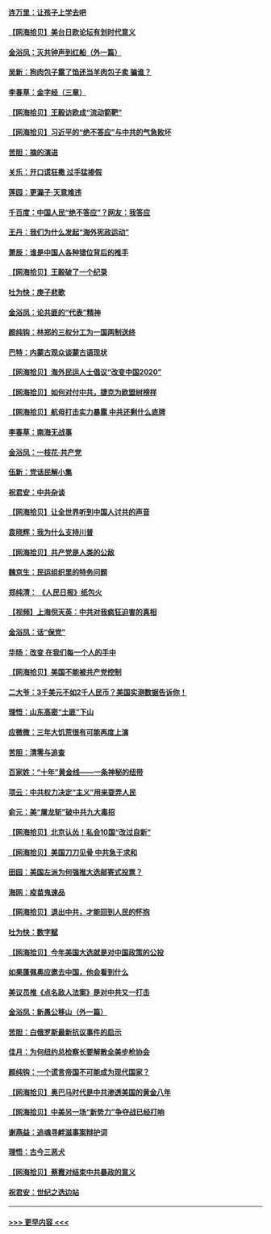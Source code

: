 #### [连万里：让孩子上学去吧](../pages/nsc993/n12385309.md?t=09080502) 
#### [【网海拾贝】美台日欧论坛有划时代意义](../pages/nsc993/n12385232.md?t=09080502) 
#### [金浴凤：灭共钟声到红船（外一篇）](../pages/nsc993/n12385154.md?t=09080502) 
#### [吴新：狗肉包子露了馅还当羊肉包子卖 骗谁？](../pages/nsc993/n12385133.md?t=09080502) 
#### [李春草：金字经（三章）](../pages/nsc993/n12383691.md?t=09080502) 
#### [【网海拾贝】王毅访欧成“流动箭靶”](../pages/nsc993/n12383338.md?t=09080502) 
#### [【网海拾贝】习近平的“绝不答应”与中共的气急败坏](../pages/nsc993/n12382819.md?t=09080502) 
#### [苦胆：摘的演进](../pages/nsc993/n12382619.md?t=09080502) 
#### [关乐：开口谎狂撒 过手猛掺假](../pages/nsc993/n12382604.md?t=09080502) 
#### [莲园：更漏子‧天意难违](../pages/nsc993/n12382598.md?t=09080502) 
#### [千百度：中国人民“绝不答应”？网友：我答应](../pages/nsc993/n12382024.md?t=09080502) 
#### [王丹：我们为什么发起“海外宪政运动”](../pages/nsc993/n12380286.md?t=09080502) 
#### [萧辰：谁是中国人各种错位背后的推手](../pages/nsc993/n12379800.md?t=09080502) 
#### [【网海拾贝】王毅破了一个纪录](../pages/nsc993/n12379251.md?t=09080502) 
#### [吐为快：庚子悲歌](../pages/nsc993/n12378821.md?t=09080502) 
#### [金浴凤：论共匪的“代表”精神](../pages/nsc993/n12377546.md?t=09080502) 
#### [颜纯钩：林郑的三权分工为一国两制送终](../pages/nsc993/n12377306.md?t=09080502) 
#### [巴特：内蒙古观众谈蒙古语现状](../pages/nsc993/n12376923.md?t=09080502) 
#### [【网海拾贝】海外民运人士倡议“改变中国2020”](../pages/nsc993/n12376682.md?t=09080502) 
#### [【网海拾贝】如何对付中共，捷克为欧盟树榜样](../pages/nsc993/n12374209.md?t=09080502) 
#### [【网海拾贝】航母打击实力暴露 中共还剩什么底牌](../pages/nsc993/n12371825.md?t=09080502) 
#### [李春草：南海无战事](../pages/nsc993/n12371159.md?t=09080502) 
#### [金浴凤：一枝花·共产党](../pages/nsc993/n12368757.md?t=09080502) 
#### [伍新：党话民解小集](../pages/nsc993/n12366907.md?t=09080502) 
#### [祝君安：中共杂谈](../pages/nsc993/n12366076.md?t=09080502) 
#### [【网海拾贝】让全世界听到中国人讨共的声音](../pages/nsc993/n12365569.md?t=09080502) 
#### [袁晓辉：我为什么支持川普](../pages/nsc993/n12362670.md?t=09080502) 
#### [【网海拾贝】共产党是人类的公敌](../pages/nsc993/n12363182.md?t=09080502) 
#### [魏京生：民运组织里的特务问题](../pages/nsc993/n12363010.md?t=09080502) 
#### [郑纯清： 《人民日报》纸包火](../pages/nsc993/n12362706.md?t=09080502) 
#### [【视频】上海倪天英：中共对我疯狂迫害的真相](../pages/nsc993/n12356341.md?t=09080502) 
#### [金浴凤：话“保党”](../pages/nsc993/n12361867.md?t=09080502) 
#### [华旸：改变 在我们每一个人的手中](../pages/nsc993/n12361774.md?t=09080502) 
#### [【网海拾贝】美国不能被共产党控制](../pages/nsc993/n12360271.md?t=09080502) 
#### [二大爷：3千美元不如2千人民币？美国实测数据告诉你！](../pages/nsc993/n12358563.md?t=09080502) 
#### [理悟：山东高密“土匪”下山](../pages/nsc993/n12358535.md?t=09080502) 
#### [应微微：三年大饥荒很有可能再度上演](../pages/nsc993/n12358523.md?t=09080502) 
#### [苦胆：清零与追查](../pages/nsc993/n12358501.md?t=09080502) 
#### [百家姓：“十年”黄金线——一条神秘的纽带](../pages/nsc993/n12358319.md?t=09080502) 
#### [项云：中共权力决定“主义”用来耍弄人民](../pages/nsc993/n12358172.md?t=09080502) 
#### [俞元：美“屠龙斩”破中共九大毒招](../pages/nsc993/n12357822.md?t=09080502) 
#### [【网海拾贝】北京认怂！私会10国“改过自新”](../pages/nsc993/n12357784.md?t=09080502) 
#### [【网海拾贝】美国刀刀见骨 中共急于求和](../pages/nsc993/n12355511.md?t=09080502) 
#### [田园：美国左派为何强推大选邮寄式投票？](../pages/nsc993/n12352963.md?t=09080502) 
#### [海网：疫苗鬼速品](../pages/nsc993/n12354438.md?t=09080502) 
#### [【网海拾贝】退出中共，才能回到人民的怀抱](../pages/nsc993/n12352634.md?t=09080502) 
#### [吐为快：数字赋](../pages/nsc993/n12352317.md?t=09080502) 
#### [【网海拾贝】今年美国大选就是对中国政策的公投](../pages/nsc993/n12350973.md?t=09080502) 
#### [如果蓬佩奥应邀去中国，他会看到什么](../pages/nsc993/n12350945.md?t=09080502) 
#### [美议员推《点名敌人法案》是对中共又一打击](../pages/nsc993/n12350765.md?t=09080502) 
#### [金浴凤：新愚公移山（外一篇）](../pages/nsc993/n12350253.md?t=09080502) 
#### [苦胆：白俄罗斯最新抗议事件的启示](../pages/nsc993/n12349989.md?t=09080502) 
#### [佳月：为何纽约总检察长要解散全美步枪协会](../pages/nsc993/n12349939.md?t=09080502) 
#### [颜纯钩：一个谎言帝国不可能成为现代国家？](../pages/nsc993/n12349898.md?t=09080502) 
#### [【网海拾贝】奥巴马时代是中共渗透美国的黄金八年](../pages/nsc993/n12349284.md?t=09080502) 
#### [【网海拾贝】中美另一场“新势力”争夺战已经打响](../pages/nsc993/n12346998.md?t=09080502) 
#### [谢燕益：追魂寻衅滋事案辩护词](../pages/nsc993/n12346892.md?t=09080502) 
#### [理悟：古今三恶犬](../pages/nsc993/n12345190.md?t=09080502) 
#### [【网海拾贝】蔡霞对结束中共暴政的意义](../pages/nsc993/n12344263.md?t=09080502) 
#### [祝君安：世纪之选边站](../pages/nsc993/n12342382.md?t=09080502) 

----
#### [ >>> 更早内容 <<< ](../indexes/nsc993-earlier.md)
